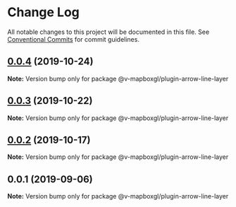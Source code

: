 # Change Log

All notable changes to this project will be documented in this file.
See [Conventional Commits](https://conventionalcommits.org) for commit guidelines.

## [0.0.4](https://github.com/reno-xjb/v-mapboxgl/compare/@v-mapboxgl/plugin-arrow-line-layer@0.0.3...@v-mapboxgl/plugin-arrow-line-layer@0.0.4) (2019-10-24)

**Note:** Version bump only for package @v-mapboxgl/plugin-arrow-line-layer





## [0.0.3](https://github.com/reno-xjb/v-mapboxgl/compare/@v-mapboxgl/plugin-arrow-line-layer@0.0.2...@v-mapboxgl/plugin-arrow-line-layer@0.0.3) (2019-10-22)

**Note:** Version bump only for package @v-mapboxgl/plugin-arrow-line-layer





## [0.0.2](https://github.com/reno-xjb/v-mapboxgl/compare/@v-mapboxgl/plugin-arrow-line-layer@0.0.1...@v-mapboxgl/plugin-arrow-line-layer@0.0.2) (2019-10-17)

**Note:** Version bump only for package @v-mapboxgl/plugin-arrow-line-layer





## 0.0.1 (2019-09-06)

**Note:** Version bump only for package @v-mapboxgl/plugin-arrow-line-layer
